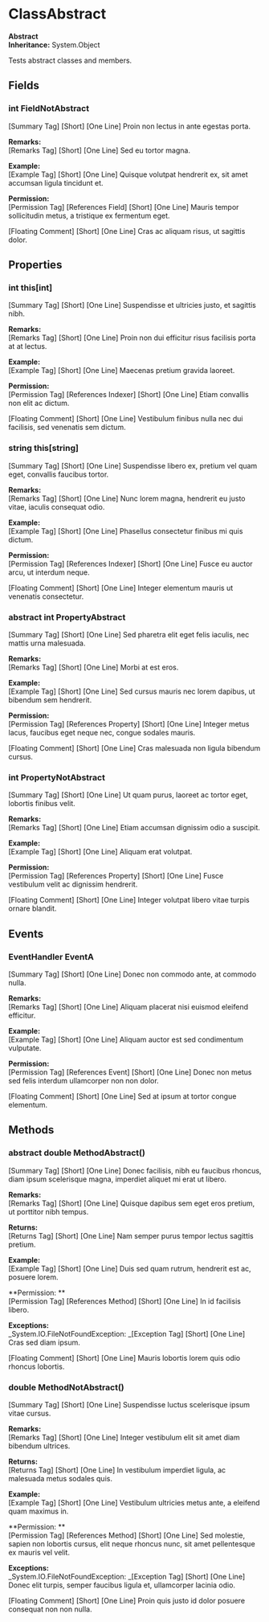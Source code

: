 # ClassAbstract

**Abstract**  
**Inheritance:** System.Object  
  
Tests abstract classes and members.

## Fields

### int FieldNotAbstract

[Summary Tag] [Short] [One Line] Proin non lectus in ante egestas porta.

**Remarks:**  
[Remarks Tag] [Short] [One Line] Sed eu tortor magna.

**Example:**  
[Example Tag] [Short] [One Line] Quisque volutpat hendrerit ex, sit amet accumsan ligula tincidunt et.

**Permission:**  
[Permission Tag] [References Field] [Short] [One Line] Mauris tempor sollicitudin metus, a tristique ex fermentum eget.

[Floating Comment] [Short] [One Line] Cras ac aliquam risus, ut sagittis dolor.

## Properties

### int this[int]

[Summary Tag] [Short] [One Line] Suspendisse et ultricies justo, et sagittis nibh.

**Remarks:**  
[Remarks Tag] [Short] [One Line] Proin non dui efficitur risus facilisis porta at at lectus.

**Example:**  
[Example Tag] [Short] [One Line] Maecenas pretium gravida laoreet.

**Permission:**  
[Permission Tag] [References Indexer] [Short] [One Line] Etiam convallis non elit ac dictum.

[Floating Comment] [Short] [One Line] Vestibulum finibus nulla nec dui facilisis, sed venenatis sem dictum.

### string this[string]

[Summary Tag] [Short] [One Line] Suspendisse libero ex, pretium vel quam eget, convallis faucibus tortor.

**Remarks:**  
[Remarks Tag] [Short] [One Line] Nunc lorem magna, hendrerit eu justo vitae, iaculis consequat odio.

**Example:**  
[Example Tag] [Short] [One Line] Phasellus consectetur finibus mi quis dictum.

**Permission:**  
[Permission Tag] [References Indexer] [Short] [One Line] Fusce eu auctor arcu, ut interdum neque.

[Floating Comment] [Short] [One Line] Integer elementum mauris ut venenatis consectetur.

### abstract int PropertyAbstract

[Summary Tag] [Short] [One Line] Sed pharetra elit eget felis iaculis, nec mattis urna malesuada.

**Remarks:**  
[Remarks Tag] [Short] [One Line] Morbi at est eros.

**Example:**  
[Example Tag] [Short] [One Line] Sed cursus mauris nec lorem dapibus, ut bibendum sem hendrerit.

**Permission:**  
[Permission Tag] [References Property] [Short] [One Line] Integer metus lacus, faucibus eget neque nec, congue sodales mauris.

[Floating Comment] [Short] [One Line] Cras malesuada non ligula bibendum cursus.

### int PropertyNotAbstract

[Summary Tag] [Short] [One Line] Ut quam purus, laoreet ac tortor eget, lobortis finibus velit.

**Remarks:**  
[Remarks Tag] [Short] [One Line] Etiam accumsan dignissim odio a suscipit.

**Example:**  
[Example Tag] [Short] [One Line] Aliquam erat volutpat.

**Permission:**  
[Permission Tag] [References Property] [Short] [One Line] Fusce vestibulum velit ac dignissim hendrerit.

[Floating Comment] [Short] [One Line] Integer volutpat libero vitae turpis ornare blandit.

## Events

### EventHandler EventA

[Summary Tag] [Short] [One Line] Donec non commodo ante, at commodo nulla.

**Remarks:**  
[Remarks Tag] [Short] [One Line] Aliquam placerat nisi euismod eleifend efficitur.

**Example:**  
[Example Tag] [Short] [One Line] Aliquam auctor est sed condimentum vulputate.

**Permission:**  
[Permission Tag] [References Event] [Short] [One Line] Donec non metus sed felis interdum ullamcorper non non dolor.

[Floating Comment] [Short] [One Line] Sed at ipsum at tortor congue elementum.

## Methods

### abstract double MethodAbstract()

[Summary Tag] [Short] [One Line] Donec facilisis, nibh eu faucibus rhoncus, diam ipsum scelerisque magna, imperdiet aliquet mi erat ut libero.

**Remarks:**  
[Remarks Tag] [Short] [One Line] Quisque dapibus sem eget eros pretium, ut porttitor nibh tempus.

**Returns:**  
[Returns Tag] [Short] [One Line] Nam semper purus tempor lectus sagittis pretium.

**Example:**  
[Example Tag] [Short] [One Line] Duis sed quam rutrum, hendrerit est ac, posuere lorem.

**Permission: **  
[Permission Tag] [References Method] [Short] [One Line] In id facilisis libero.

**Exceptions:**  
_System.IO.FileNotFoundException: _[Exception Tag] [Short] [One Line] Cras sed diam ipsum.

[Floating Comment] [Short] [One Line] Mauris lobortis lorem quis odio rhoncus lobortis.

### double MethodNotAbstract()

[Summary Tag] [Short] [One Line] Suspendisse luctus scelerisque ipsum vitae cursus.

**Remarks:**  
[Remarks Tag] [Short] [One Line] Integer vestibulum elit sit amet diam bibendum ultrices.

**Returns:**  
[Returns Tag] [Short] [One Line] In vestibulum imperdiet ligula, ac malesuada metus sodales quis.

**Example:**  
[Example Tag] [Short] [One Line] Vestibulum ultricies metus ante, a eleifend quam maximus in.

**Permission: **  
[Permission Tag] [References Method] [Short] [One Line] Sed molestie, sapien non lobortis cursus, elit neque rhoncus nunc, sit amet pellentesque ex mauris vel velit.

**Exceptions:**  
_System.IO.FileNotFoundException: _[Exception Tag] [Short] [One Line] Donec elit turpis, semper faucibus ligula et, ullamcorper lacinia odio.

[Floating Comment] [Short] [One Line] Proin quis justo id dolor posuere consequat non non nulla.

